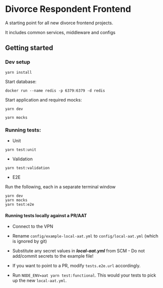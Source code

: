# Divorce Respondent Frontend
A starting point for all new divorce frontend projects.

It includes common services, middleware and configs

## Getting started

### Dev setup

`yarn install`

Start database:

`docker run --name redis -p 6379:6379 -d redis`

Start application and required mocks:

`yarn dev`

`yarn mocks`

### Running tests:

* Unit

```
yarn test:unit
```

* Validation

```
yarn test:validation
```

* E2E

Run the following, each in a separate terminal window
```
yarn dev
yarn mocks
yarn test:e2e
```

#### Running tests locally against a PR/AAT

* Connect to the VPN

* Rename `config/example-local-aat.yml` to `config/local-aat.yml` (which is ignored by git)

* Substitute any secret values in ***local-aat.yml*** from SCM - Do not add/commit secrets to the example file!

* If you want to point to a PR, modify `tests.e2e.url` accordingly.

* Run ```NODE_ENV=aat yarn test:functional```. This would your tests to pick up the new `local-aat.yml`.
